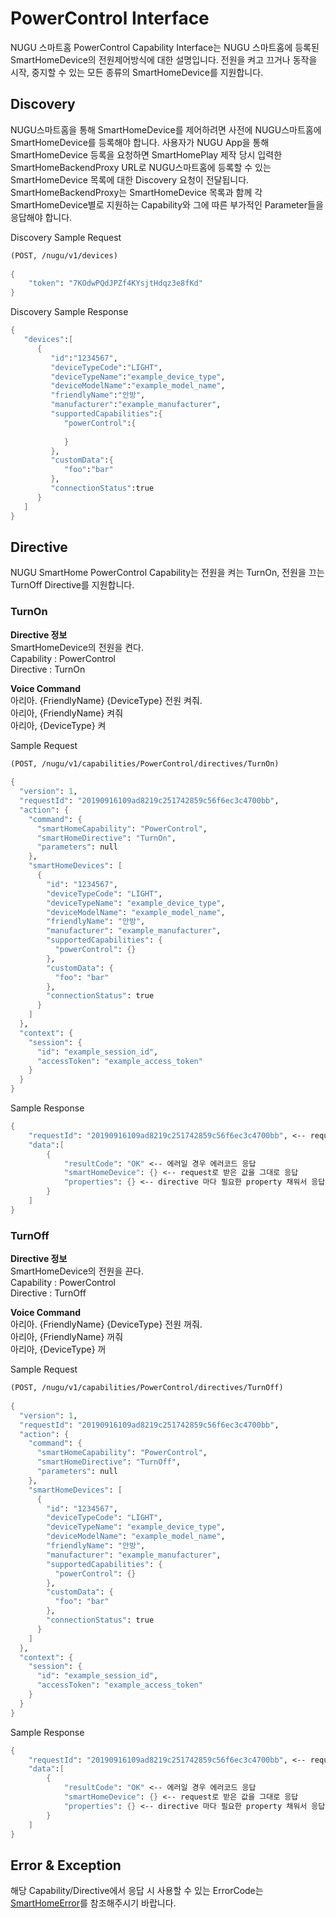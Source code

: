 # PowerControl Interface

NUGU 스마트홈 PowerControl Capability Interface는 NUGU 스마트홈에 등록된 SmartHomeDevice의 전원제어방식에 대한 설명입니다. 전원을 켜고 끄거나 동작을 시작, 중지할 수 있는 모든 종류의 SmartHomeDevice를 지원합니다.

## Discovery

NUGU스마트홈을 통해 SmartHomeDevice를 제어하려면 사전에 NUGU스마트홈에 SmartHomeDevice를 등록해야 합니다. 사용자가 NUGU App을 통해 SmartHomeDevice 등록을 요청하면 SmartHomePlay 제작 당시 입력한 SmartHomeBackendProxy URL로 NUGU스마트홈에 등록할 수 있는 SmartHomeDevice 목록에 대한 Discovery 요청이 전달됩니다. SmartHomeBackendProxy는 SmartHomeDevice 목록과 함께 각 SmartHomeDevice별로 지원하는 Capability와 그에 따른 부가적인 Parameter들을 응답해야 합니다.

Discovery Sample Request

```scheme
(POST, /nugu/v1/devices)
  
{
    "token": "7KOdwPQdJPZf4KYsjtHdqz3e8fKd"
}
```

Discovery Sample Response

```scheme
{
   "devices":[
      {
         "id":"1234567",
         "deviceTypeCode":"LIGHT",
         "deviceTypeName":"example_device_type",
         "deviceModelName":"example_model_name",
         "friendlyName":"안방",
         "manufacturer":"example_manufacturer",
         "supportedCapabilities":{
            "powerControl":{
 
            }
         },
         "customData":{
            "foo":"bar"
         },
         "connectionStatus":true
      }
   ]
}
```

## Directive

NUGU SmartHome PowerControl Capability는 전원을 켜는 TurnOn, 전원을 끄는 TurnOff Directive를 지원합니다.

### TurnOn

**Directive 정보**   
SmartHomeDevice의 전원을 켠다.   
Capability : PowerControl   
Directive : TurnOn

**Voice Command**   
아리아. {FriendlyName} {DeviceType} 전원 켜줘.  
아리아, {FriendlyName} 켜줘  
아리아, {DeviceType} 켜

Sample Request

```scheme
(POST, /nugu/v1/capabilities/PowerControl/directives/TurnOn)
 
{
  "version": 1,
  "requestId": "20190916109ad8219c251742859c56f6ec3c4700bb",
  "action": {
    "command": {
      "smartHomeCapability": "PowerControl",
      "smartHomeDirective": "TurnOn",
      "parameters": null
    },
    "smartHomeDevices": [
      {
        "id": "1234567",
        "deviceTypeCode": "LIGHT",
        "deviceTypeName": "example_device_type",
        "deviceModelName": "example_model_name",
        "friendlyName": "안방",
        "manufacturer": "example_manufacturer",
        "supportedCapabilities": {
          "powerControl": {}
        },
        "customData": {
          "foo": "bar"
        },
        "connectionStatus": true
      }
    ]
  },
  "context": {
    "session": {
      "id": "example_session_id",
      "accessToken": "example_access_token"
    }
  }
}
```

Sample Response

```scheme
{
    "requestId": "20190916109ad8219c251742859c56f6ec3c4700bb", <-- request로 받은 값을 그대로 응답
    "data":[
        {
            "resultCode": "OK" <-- 에러일 경우 에러코드 응답
            "smartHomeDevice": {} <-- request로 받은 값을 그대로 응답
            "properties": {} <-- directive 마다 필요한 property 채워서 응답
        }
    ]
}
```

### TurnOff

**Directive 정보**   
SmartHomeDevice의 전원을 끈다.   
Capability : PowerControl   
Directive : TurnOff

**Voice Command**  
아리아. {FriendlyName} {DeviceType} 전원 꺼줘.  
아리아, {FriendlyName} 꺼줘  
아리아, {DeviceType} 꺼

Sample Request

```scheme
(POST, /nugu/v1/capabilities/PowerControl/directives/TurnOff)
 
{
  "version": 1,
  "requestId": "20190916109ad8219c251742859c56f6ec3c4700bb",
  "action": {
    "command": {
      "smartHomeCapability": "PowerControl",
      "smartHomeDirective": "TurnOff",
      "parameters": null
    },
    "smartHomeDevices": [
      {
        "id": "1234567",
        "deviceTypeCode": "LIGHT",
        "deviceTypeName": "example_device_type",
        "deviceModelName": "example_model_name",
        "friendlyName": "안방",
        "manufacturer": "example_manufacturer",
        "supportedCapabilities": {
          "powerControl": {}
        },
        "customData": {
          "foo": "bar"
        },
        "connectionStatus": true
      }
    ]
  },
  "context": {
    "session": {
      "id": "example_session_id",
      "accessToken": "example_access_token"
    }
  }
}
```

Sample Response

```scheme
{
    "requestId": "20190916109ad8219c251742859c56f6ec3c4700bb", <-- request로 받은 값을 그대로 응답
    "data":[
        {
            "resultCode": "OK" <-- 에러일 경우 에러코드 응답
            "smartHomeDevice": {} <-- request로 받은 값을 그대로 응답
            "properties": {} <-- directive 마다 필요한 property 채워서 응답
        }
    ]
}
```

## Error & Exception

해당 Capability/Directive에서 응답 시 사용할 수 있는 ErrorCode는 [SmartHomeError](../smarthomeerror.md)를 참조해주시기 바랍니다.



